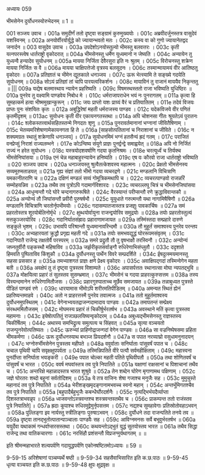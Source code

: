 अध्यायः 059
	
भीमसेनेन दुर्योधनस्योरुभेदनम् ॥ 1 ॥

001	सञ्जय उवाच ।
001a	समुदीर्णं ततो दृष्ट्वा सङ्ग्रामं कुरुमुख्ययोः ।
001c	अब्रवीदर्जुनस्तत्र वासुदेवं यशस्विनम् ॥
002a	अनयोर्वीरयोर्युद्धे को ज्यायान्भवतो मतः ।
002c	कस्य वा को गुणो ज्यायानेतद्वद जनार्दन ॥
003	वासुदेव उवाच ।
003a	उपदेशोऽनयोस्तुल्यो भीमस्तु बलवत्तरः ।
003c	कृती यत्नपरस्त्वेष धार्तराष्ट्रो वृकोदरात् ॥
004a	भीमसेनस्तु धर्मेण युध्यमानो न जेष्यति ।
004c	अन्यायेन तु युध्यन्वै हन्यादेव सुयोधनम् ॥
005a	मायया निर्जिता देवैरसुरा इति नः श्रुतम् ।
005c	विरोचनस्तु शक्रेण मायया निर्जितः स वै ॥
006a	मायया चाक्षिपत्तेजो वृत्रस्य बलसूदनः ।
006c	तस्मान्मायामयं वीर आतिष्ठतु वृकोदरः ॥
007a	प्रतिज्ञातं च भीमेन द्यूतकाले धनञ्जय ।
007c	ऊरू भेत्स्यामि ते सङ्ख्ये गदयेति सुयोधनम् ॥
008a	सोऽयं प्रतिज्ञां तां चापि पारयत्वरिकर्शनः ।
008c	मायाविनं तु राजानं माययैव निकृन्ततु ॥ |||
009a	यद्येष बलमास्थाय न्यायेन प्रहरिष्यति ।
009c	विषमस्थस्ततो राजा भविष्यति युधिष्ठिरः ॥
010a	पुनरेव तु वक्ष्यामि पाण्डवेय निबोध मे ।
010c	धर्मराजापराधेन भयं नः पुनरागतम् ॥
011a	कृत्वा हि सुमहत्कर्म हत्वा भीष्ममुखान्कुरून् ।
011c	जयः प्राप्तो यशः प्राग्र्यं वैरं च प्रतियातितम् ।
011e	तदेवं विजयः प्राप्तः पुनः संशयितः कृतः ॥
012a	अबुद्धिरेषां महती धर्मराजस्य पाण्डव ।
012c	यदेकविजये वीर पणितं कृतमीदृशम् ॥
013ac	सुयोधनः कृती वीर एकायनगतस्तथा ॥
014a	अपि चोशनसा गीतः श्रूयतेऽयं पुरातनः ।
014c	श्लोकस्तत्त्वार्थसहितस्तन्मे निगदतः शृणु ॥
015a	पुनरावर्तमानानां भग्नानां जीवितैषिणाम् ।
015c	भेतव्यमरिशेषाणामेकायनगता हि ते ॥
016a	[साहसोत्पतितानां च निराशानां च जीविते ।
016c	न शक्यमग्रतः स्थातुं शक्रेणापि धनञ्जय] ॥
017a	सुयोधनमिमं भग्नं हतसैन्यं ह्रदं गतम् ।
017c	पराजितं वनप्रेप्सुं निराशं राज्यलम्भने ।
017e	कोऽन्विष्य संयुगे प्राज्ञः पुनर्द्वन्द्वे समाह्वयेत् ॥
018a	अपि नो निर्जितं राज्यं न हरेत सुयोधनः ।
018c	यस्त्रयोदशवर्षाणि गदया कृतनिश्रमः ।
018e	चरत्यूर्ध्वं च तिर्यक्च भीमसेनिघांसया ॥
019a	एनं चेन्न महाबाहुरन्यायेन हनिष्यति ।
019c	एष वः कौरवो राजा धार्तराष्ट्रो भविष्यति ॥
020	सञ्जय उवाच ।
020a	धनञ्जयस्तु श्रुत्वैतत्केशवस्य महात्मनः ।
020c	प्रेक्षतो भीमसेनस्य सव्यमूरुमताडयत् ॥
021a	गृह्य संज्ञां ततो भीमो गदया व्यचरद्रणे ।
021c	मण्डलानि विचित्राणि यमकानीतराणि च ॥
022a	दक्षिणं मण्डलं सव्यं गोमूत्रिकमथापि च ।
022c	व्यचरत्पाण्डवो राजन्नरिं सम्मोहयन्निव ॥
023a	तथैव तव पुत्रोऽपि गदामार्गविशारदः ।
023c	व्यचरल्लघु चित्रं च भीमसेनजिघांसया ॥
024a	आधुन्वन्तौ गदे घोरे चन्दनागरुरूषिते ।
024c	वैरस्यान्तं परीप्सन्तौ रणे क्रुद्धाविवान्तकौ ॥
025a	अन्योन्यं तौ जिघांसन्तौ प्रवीरौ पुरुषर्षभौ ।
025c	युयुधाते गरुत्मन्तौ यथा नागामिषैषिणौ ॥
026a	मण्डलानि विचित्राणि चरतोर्नृपभीमयोः ।
026c	गदासम्पातजास्तत्र प्रजज्ञुः पावकार्चिषः ॥
027a	समं प्रहरतोस्तत्र शूरयोर्बलिनोर्मृधे ।
027c	क्षुब्धयोर्वायुना राजन्द्वयोरिव समुद्रयोः ॥
028a	तयोः प्रहरतोस्तुल्यं मत्तकुञ्जरयोरिव ।
028c	गदानिर्घातसंह्रादः प्रहाराणामजायत ॥
029a	तस्मिंस्तदा सम्प्रहारे दारुणे सङ्कुले भृशम् ।
029c	उभावपि परिश्रान्तौ युध्यमानावरिन्दमौ ॥
030a	तौ मुहूर्तं समाश्वस्य पुनरेव परन्तप ।
030c	अभ्यहारयतां क्रुद्धौ प्रगृह्य महती गदे ॥
031a	तयोः समभवद्युद्धं घोररूपमसंवृतम् ।
031c	गदानिपातै राजेन्द्र तक्षतोर्वै परस्परम् ॥
032a	समरे प्रद्रुतौ तौ तु वृषभाक्षौ तरस्विनौ ।
032c	अन्योन्यं जघ्नतुर्वीरौ पङ्कस्थौ महिषाविव ॥
033a	जर्झरीकृतसर्वाङ्गौ रुधिरेणाभिसंप्लुतौ ।
033c	ददृशाते हिमवति पुष्पिताविव किंशुकौ ॥
034a	दुर्योधनस्तु पार्थेन विवरे सम्प्रदर्शिते ।
034c	ईषदुत्स्मयमानस्तु सहसा प्रससार ह ॥
035a	तमभ्याशगतं प्राज्ञः क्षणे प्रेक्ष्य वृकोदरः ।
035c	अवाक्षिपद्गदां तस्मिन्वेगेन महता बती ॥
036a	अवक्षेपं तु तं दृष्ट्वा पुत्रस्तव विशाम्पते ।
036c	अपासर्पत्ततः स्थानात्सा मोघा न्यपतद्भुवि ॥
037a	मोक्षयित्वा प्रहारं तं सुतस्तव सुसम्भ्रमात् ।
037c	भीमसेनं च गदया प्राहरत्कुरुसत्तम ॥
038a	तस्य विस्यन्दमानेन रुधिरेणामितौजसः ।
038c	प्रहारगुरुपाताच्च मूर्छेव समजायत ॥
039a	तन्नाबुध्यत पुत्रस्ते पीडितं पाण्डवं रणे ।
039c	धारयामास भीमोऽपि शरीरमतिपीडितम् ॥
040a	अमन्यत स्थितं ह्येनं प्रहरिष्यन्तमाहवे ।
040c	अतो न प्राहरत्तस्मै पुनरेव तवात्मजः ॥
041a	ततो मुहूर्तमाश्वस्य दुर्योधनमुपस्थितम् ।
041c	वेगेनाभ्ययतद्राजन्गदामादाय पाण्डवः ॥
042a	तमापतन्तं सम्प्रेक्ष्य संरब्धममितौजसम् ।
042c	मोघमस्य प्रहारं तं चिकीर्षुर्भरतर्षभ ॥
043a	अवस्थाने मतिं कृत्वा पुत्रस्तव महामनाः ।
043c	इयेषोत्पतितुं राजञ्छलयिष्यन्वृकोदरम् ॥
044a	अबुध्यद्भीमसेनस्तु राज्ञस्तस्य चिकीर्षितम् ।
044c	अथास्य समभिद्रुत्य समुत्पत्य च सिंहवत् ॥
045a	सृत्या वञ्चयतो राजन्पुनरेवोत्पतिष्यतः ।
045c	ऊरुभ्यां प्राहिणोद्राजन्गदां वेगेन पाण्डवः ॥
046a	सा वज्रनिष्पेषसमा प्रहिता भीमकर्मणा ।
046c	ऊरू दुर्योधनस्याथ बभञ्ज प्रियदर्शनौ ॥
047a	स पपात नरव्याघ्रो वसुधामनुनादयन् ।
047c	भग्नोरुर्भीमसेनेन पुत्रस्तव महीपते ॥
048a	ववुर्वाताः सनिर्घाताः पांसुवर्षं पपात च ।
048c	चचाल पृथिवी चापि सवृक्षक्षुपपर्वता ॥
049a	तस्मिन्निपतिते वीरे पत्यौ सर्वमहीक्षिताम् ।
049c	महास्वना पुनर्दीप्ता सनिर्घाता भयङ्करी ।
049e	पपात चोल्का महती पतिते पृथिवीपतौ ॥
050a	तथा शोणितवर्षं च पांसुवर्षं च भारत ।
050c	ववर्ष मघवांस्तत्र तव पुत्रे निपातिते ॥
051a	यक्षाणां राक्षसानां च पिशाचानां तथैव च ।
051c	अन्तरिक्षे महान्नादस्तत्र भारत शुश्रुवे ॥
052a	तेन शब्देन घोरेण मृगाणामथ पक्षिणाम् ।
052c	जज्ञे घोरतरः शब्दो बहूनां सर्वतोदिशम् ॥
053a	ये तत्र वाजिनः शेषा गजाश्च मनुजैः सह ।
053c	मुमुचुस्ते महानादं तव पुत्रे निपातिते ॥
054a	भेरीशङ्खमृदङ्गानामभवच्च स्वनो महान् ।
054c	अन्तर्भूमिगतश्चैव तव पुत्रे निपातिते ॥
055a	[बहुपादैर्बहुभुजैः कबन्धैर्घोरदर्शनैः ।
055c	नृत्यद्भिर्भयदैर्व्याप्ता दिशस्तत्राभवन्नृप ॥
056a	ध्वजवन्तोऽस्त्रवन्तश्च शस्त्रवन्तस्तथैव च ।
056c	प्राकम्पन्त ततो राजंस्तव पुत्रे निपातिते] ॥
057a	ह्रदाः कूपाश्च रुधिरमुद्वेमुर्नृपसत्तम ।
057c	नद्यश्च सुमहावेगाः प्रतिस्रोतोवहाऽभवन् ॥
058a	पुल्लिङ्गा इव नार्यस्तु स्त्रीलिङ्गाः पुरुषाऽभवन् ।
058c	दुर्योधने तदा राजन्पतिते तनये तव ॥
059a	दृष्ट्वा तानद्भुतोत्पातान्पाञ्चालाः पाण्डवैः सह ।
059c	आविग्नमनसः सर्वे बभूवुर्भरतर्षभ ॥
060a	ययुर्देवा यथाकामं गन्धर्वाप्सरसस्तथा ।
060c	कथयन्तोऽद्भुतं युद्धं सुतयोस्तव भारत ॥
061a	तथैव सिद्धा राजेन्द्र तथा वातिकचारणाः ।
061c	नरसिंहौ प्रशंसन्तौ विप्रजग्मुर्यथागतम् ॥ ॥
	
इति श्रीमन्महाभारते शल्यपर्वणि गदायुद्धपर्वणि एकोनषष्टितमोऽध्यायः ॥ 59 ॥

9-59-15 अरिशेषाणां पञ्चम्यर्थे षष्ठी ॥ 9-59-34 सहसैवाभिसारित इति क.छ.पाठः ॥ 9-59-45 धृत्या वञ्चयत इति क.छ.पाठः ॥ 9-59-48 क्षुपः क्षुद्रवृक्षः ॥
